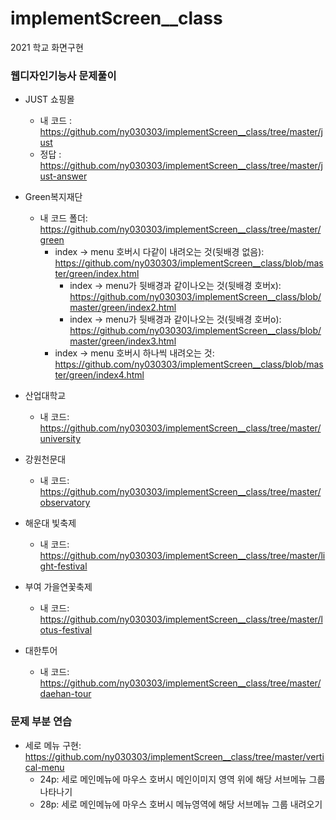 # implementScreen__class
2021 학교 화면구현

### 웹디자인기능사 문제풀이
* JUST 쇼핑몰
  * 내 코드 : https://github.com/ny030303/implementScreen__class/tree/master/just
  * 정답 : https://github.com/ny030303/implementScreen__class/tree/master/just-answer

* Green복지재단
  * 내 코드 폴더: https://github.com/ny030303/implementScreen__class/tree/master/green
    * index -> menu 호버시 다같이 내려오는 것(뒷배경 없음): https://github.com/ny030303/implementScreen__class/blob/master/green/index.html
        * index -> menu가 뒷배경과 같이나오는 것(뒷배경 호버x): https://github.com/ny030303/implementScreen__class/blob/master/green/index2.html
        * index -> menu가 뒷배경과 같이나오는 것(뒷배경 호버o): https://github.com/ny030303/implementScreen__class/blob/master/green/index3.html
     * index -> menu 호버시 하나씩 내려오는 것: https://github.com/ny030303/implementScreen__class/blob/master/green/index4.html

* 산업대학교
    * 내 코드: https://github.com/ny030303/implementScreen__class/tree/master/university

* 강원천문대
    * 내 코드: https://github.com/ny030303/implementScreen__class/tree/master/observatory
* 해운대 빛축제
    * 내 코드: https://github.com/ny030303/implementScreen__class/tree/master/light-festival
* 부여 가을연꽃축제
     * 내 코드: https://github.com/ny030303/implementScreen__class/tree/master/lotus-festival
* 대한투어
     * 내 코드: https://github.com/ny030303/implementScreen__class/tree/master/daehan-tour

### 문제 부분 연습
* 세로 메뉴 구현: https://github.com/ny030303/implementScreen__class/tree/master/vertical-menu
    * 24p: 세로 메인메뉴에 마우스 호버시 메인이미지 영역 위에 해당 서브메뉴 그룹 나타나기
    * 28p: 세로 메인메뉴에 마우스 호버시 메뉴영역에 해당 서브메뉴 그룹 내려오기